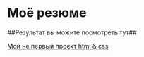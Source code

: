 # Моё резюме

##Результат вы можите посмотреть тут##

[Мой не первый проект html & css](https://artem8745.github.io/School/)
